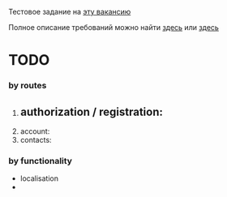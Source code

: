 Тестовое задание на [эту вакансию](https://spb.hh.ru/vacancy/80662588?utm_source=admitad&utm_medium=cpa&utm_campaign=RU_employers&admitad_uid=92c870f55c9bb63ee3e5e2b216a5ae98&publisher_id=58)

Полное описание требований можно найти [здесь](https://github.com/vivishko/belik-test-solution/blob/main/docs/test-exercise-description.jpg) или [здесь](https://docs.yandex.ru/docs/view?url=ya-disk-public%3A%2F%2FGqBKfcqIKvOBtwoB%2Fxu3uzUzqw0PD9NoBK52sbYfffGFJoj7vfQbz%2BbIGb3ZqApWq%2FJ6bpmRyOJonT3VoXnDag%3D%3D&name=%D0%A2%D0%B5%D1%81%D1%82%D0%BE%D0%B2%D0%BE%D0%B5%20react%26nodejs.docx)


# TODO

### by routes
1. authorization / registration: 
    - 
2. account: 
3. contacts:

### by functionality
- localisation
- 